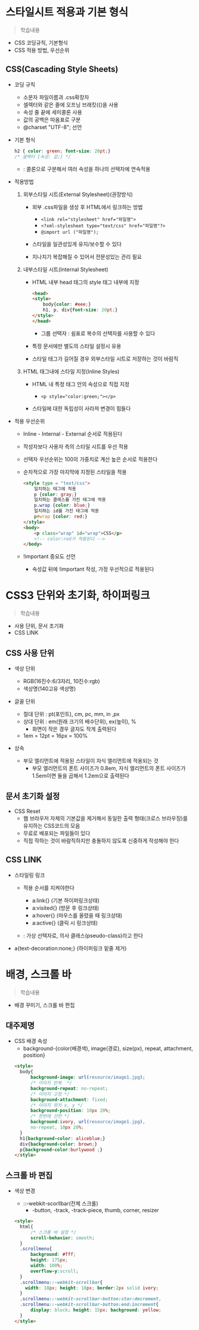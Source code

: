 # 스타일시트 적용과 기본 형식
> 학습내용
- CSS 코딩규칙, 기본형식
- CSS 적용 방법, 우선순위

## CSS(Cascading Style Sheets) 
- 코딩 규칙
    - 소문자 파일이름과 .css확장자
    - 셀렉터와 같은 줄에 오프닝 브래킷({)을 사용
    - 속성 줄 끝에 세미콜론 사용
    - 값의 공백은 따옴표로 구분
    - @charset "UTF-8"; 선언

- 기본 형식
    ``` css
    h2 { color: green; font-size: 20pt;}
    /* 셀렉터 {속성: 값;} */
    ```
    - : 콜론으로 구분해서 여러 속성을 하나의 선택자에 연속적용

- 적용방법
    1. 외부스타일 시트(External Stylesheet)(권장방식)
        - 외부 .css파일을 생성 후 HTML에서 링크하는 방법
            - ```<link rel="stylesheet" href="파일명"> ```
            - ```<?xml-stylesheet type="text/css" href="파일명"?>```
            - ```@import url ("파일명");```

        - 스타일을 일관성있게 유지/보수할 수 있다
        - 지나치기 복잡해질 수 있어서 전문성있는 관리 필요

    2. 내부스타일 시트(Internal Stylesheet)
        - HTML 내부 head 태그의 style 태그 내부에 지정
            ``` html
            <head>
            <style>
                body{color: #eee;}
                h1, p, div{font-size: 20pt;}
            </style>
            </head>
            ```
            - 그룹 선택자 : 쉼표로 복수의 선택자를 사용할 수 있다
        
        - 특정 문서에만 별도의 스타일 설정시 유용
        - 스타일 태그가 길어질 경우 외부스타일 시트로 저장하는 것이 바람직

    
    3. HTML 태그내에 스타일 지정(Inline Styles)
        - HTML 내 특정 태그 안의 속성으로 직접 지정
            - ```<p style="color:green;"></p>```
        
        - 스타일에 대한 독립성이 사라져 변경이 힘들다

- 적용 우선순위
    - Inline - Internal - External 순서로 적용된다
    - 작성자보다 사용자 측의 스타일 시트를 우선 적용
    - 선택자 우선순위는 100의 가중치로 계산 높은 순서로 적용한다
    - 순차적으로 가장 마지막에 지정된 스타일을 적용
        ```html
        <style type = "text/css">
            일치하는 태그에 적용 
            p {color: gray;}
            일치하는 클래스를 가진 태그에 적용
            p.wrap {color: blue;}
            일치하는 id를 가진 태그에 적용
            p#wrap {color: red:}
        </style>
        <body>
            <p class="wrap" id="wrap">CSS</p>
            <!-- color:red가 적용된다 -->
        </body>
        ```
    
    - !important 중요도 선언
        - 속성값 뒤에 !important 작성, 가정 우선적으로 적용된다

# CSS3 단위와 초기화, 하이퍼링크
> 학습내용
- 사용 단위, 문서 초기화
- CSS LINK
        
## CSS 사용 단위
- 색상 단위
    - RGB(16진수:6/3자리, 10진수:rgb)
    - 색상명(140고유 색상명)

- 글꼴 단위
    - 절대 단위 : pt(포인트), cm, pc, mm, in ,px
    - 상대 단위 : em(원래 크기의 배수단위), ex(높이), %
        - 화면이 작은 경우 글자도 작게 출력된다
    - 1em = 12pt = 16px = 100%

- 상속
    - 부모 엘리먼트에 적용된 스타일이 자식 엘리먼트에 적용되는 것
        - 부모 엘리먼트의 폰트 사이즈가 0.8em, 자식 엘리먼트의 폰트 사이즈가 1.5em이면 둘을 곱해서 1.2em으로 출력된다


## 문서 초기화 설정
- CSS Reset
    - 웹 브라우저 자체의 기본값을 제거해서 동일한 출력 형태(크로스 브라우징)를 유지하는 CSS코드의 모음
    - 무료로 배포되는 파일들이 있다
    - 직접 작하는 것이 바람직하지만 충돌하지 않도록 신중하게 작성해야 한다

## CSS LINK
- 스타일링 링크
    - 적용 순서를 지켜야한다
        - a:link{} (기본 하이퍼링크상태)
        - a:visited{} (방문 후 링크상태)
        - a:hover{} (마우스를 올렸을 때 링크상태)
        - a:active{} (클릭 시 링크상태)
    
    - : 가상 선택자로, 의사 클래스(pseudo-class)라고 한다

- a{text-decoration:none;} (하이퍼링크 밑줄 제거)

# 배경, 스크롤 바
> 학습내용
- 배경 꾸미기, 스크롤 바 편집

## 대주제명
- CSS 배경 속성
    - background-{color(배경색), image(경로), size(px), repeat, attachment, position}
    ```html
    <style>
      body{
          background-image: url(resource/image1.jpg);
          /* 이미지 반복  */
          background-repeat: no-repeat;
          /* 이미지 고정 */
          background-attachment: fixed;
          /* 이미지 위치 x, y */
          background-position: 10px 20%;
          /* 한번에 선언 */
          background:ivory, url(resource/image1.jpg), 
          no-repeat, 10px 20%;
      }
      h1{background-color: aliceblue;}
      div{background-color: brown;}
      p{background-color:burlywood ;}
    </style>
    ```

## 스크롤 바 편집
- 색상 변경
    - ::-webkit-scorllbar(전체 스크롤)
        - -button, -track, -track-piece, thumb, corner, resizer
    
    ```html
    <style>
      html{
          /* 스크롤 바 설정 */
          scroll-behavior: smooth;
      }
      .scrollmenu{
          background: #fff;
          height: 175px;
          width: 100%;
          overflow-y:scroll;
      }
      .scrollmenu::-webkit-scrollbar{
        width: 18px; height: 18px; border:2px solid ivory;
      }
      .scrollmenu::-webkit-scrollbar-button:star:decrement,
      .scrollmenu::-webkit-scrollbar-button:end:increment{
          display: block; height: 15px; background: yellow;
      }
    </style>

    ```